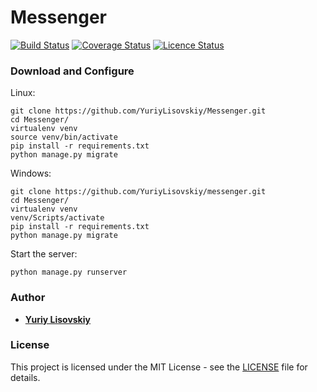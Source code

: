 # Messenger
[![Build Status](https://travis-ci.org/YuriyLisovskiy/Messenger.svg)](https://github.com/YuriyLisovskiy/Messenger)
[![Coverage Status](https://coveralls.io/repos/github/YuriyLisovskiy/Messenger/badge.svg)](https://github.com/YuriyLisovskiy/Messenger)
[![Licence Status](https://img.shields.io/github/license/mashape/apistatus.svg)](LICENSE)

### Download and Configure

Linux:
```
git clone https://github.com/YuriyLisovskiy/Messenger.git
cd Messenger/
virtualenv venv
source venv/bin/activate
pip install -r requirements.txt
python manage.py migrate
```

Windows:
```
git clone https://github.com/YuriyLisovskiy/messenger.git
cd Messenger/
virtualenv venv
venv/Scripts/activate
pip install -r requirements.txt
python manage.py migrate
```

Start the server: 
```
python manage.py runserver
```

### Author

* **[Yuriy Lisovskiy](https://github.com/YuriyLisovskiy)**


### License

This project is licensed under the MIT License - see the [LICENSE](LICENSE) file for details.

